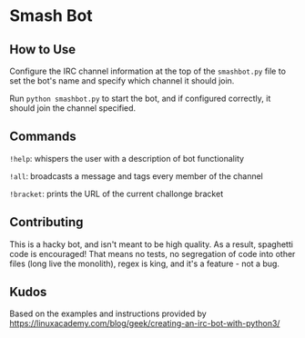# Smash Bot

## How to Use
Configure the IRC channel information at the top of the `smashbot.py` file to set the bot's name and specify which channel it should join. 

Run `python smashbot.py` to start the bot, and if configured correctly, it should join the channel specified.

## Commands
`!help`: whispers the user with a description of bot functionality

`!all`: broadcasts a message and tags every member of the channel

`!bracket`: prints the URL of the current challonge bracket

## Contributing
This is a hacky bot, and isn't meant to be high quality. As a result, spaghetti code is encouraged! That means no tests, no segregation of code into other files (long live the monolith), regex is king, and it's a feature - not a bug. 

## Kudos
Based on the examples and instructions provided by https://linuxacademy.com/blog/geek/creating-an-irc-bot-with-python3/

